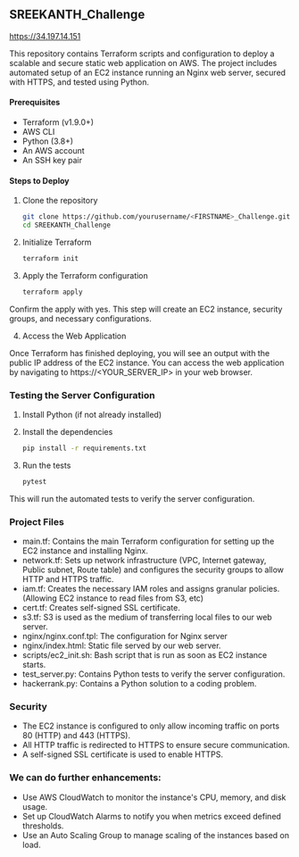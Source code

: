 ## SREEKANTH_Challenge

https://34.197.14.151

This repository contains Terraform scripts and configuration to deploy a scalable and secure static web application on AWS. The project includes automated setup of an EC2 instance running an Nginx web server, secured with HTTPS, and tested using Python.

#### Prerequisites
- Terraform (v1.9.0+)
- AWS CLI
- Python (3.8+)
- An AWS account
- An SSH key pair

#### Steps to Deploy
1. Clone the repository
    ```bash
    git clone https://github.com/yourusername/<FIRSTNAME>_Challenge.git
    cd SREEKANTH_Challenge
    ```
2. Initialize Terraform
    ```bash
    terraform init
    ```

3. Apply the Terraform configuration
    ```bash
    terraform apply
    ```
Confirm the apply with yes. This step will create an EC2 instance, security groups, and necessary configurations.

4. Access the Web Application

Once Terraform has finished deploying, you will see an output with the public IP address of the EC2 instance. You can access the web application by navigating to https://<YOUR_SERVER_IP> in your web browser.


### Testing the Server Configuration

1. Install Python (if not already installed)
2. Install the dependencies
    ```bash
    pip install -r requirements.txt
    ```

3. Run the tests
    ```bash
    pytest
    ```
This will run the automated tests to verify the server configuration.

### Project Files
- main.tf: Contains the main Terraform configuration for setting up the EC2 instance and installing Nginx.
- network.tf: Sets up network infrastructure (VPC, Internet gateway, Public subnet, Route table) and configures the security groups to allow HTTP and HTTPS traffic.
- iam.tf: Creates the necessary IAM roles and assigns granular policies. (Allowing EC2 instance to read files from S3, etc)
- cert.tf: Creates self-signed SSL certificate.
- s3.tf: S3 is used as the medium of transferring local files to our web server.
- nginx/nginx.conf.tpl: The configuration for Nginx server
- nginx/index.html: Static file served by our web server.
- scripts/ec2_init.sh: Bash script that is run as soon as EC2 instance starts.
- test_server.py: Contains Python tests to verify the server configuration.
- hackerrank.py: Contains a Python solution to a coding problem.

### Security

- The EC2 instance is configured to only allow incoming traffic on ports 80 (HTTP) and 443 (HTTPS).
- All HTTP traffic is redirected to HTTPS to ensure secure communication.
- A self-signed SSL certificate is used to enable HTTPS.

### We can do further enhancements:

- Use AWS CloudWatch to monitor the instance's CPU, memory, and disk usage.
- Set up CloudWatch Alarms to notify you when metrics exceed defined thresholds.
- Use an Auto Scaling Group to manage scaling of the instances based on load.
